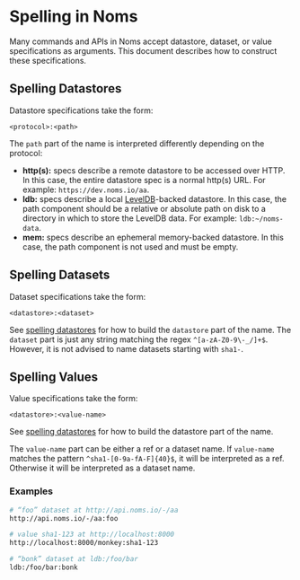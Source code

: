 # Spelling in Noms

Many commands and APIs in Noms accept datastore, dataset, or value specifications as arguments. This document describes how to construct these specifications.

## Spelling Datastores

Datastore specifications take the form:

```
<protocol>:<path>
```

The `path` part of the name is interpreted differently depending on the protocol:

- **http(s):** specs describe a remote datastore to be accessed over HTTP. In this case, the entire datastore spec is a normal http(s) URL. For example: `https://dev.noms.io/aa`.
- **ldb:** specs describe a local [LevelDB](https://github.com/google/leveldb)-backed datastore. In this case, the path component should be a relative or absolute path on disk to a directory in which to store the LevelDB data. For example: `ldb:~/noms-data`.
- **mem:** specs describe an ephemeral memory-backed datastore. In this case, the path component is not used and must be empty.

## Spelling Datasets

Dataset specifications take the form:

```
<datastore>:<dataset>
```

See [spelling datastores](#spelling-datastores) for how to build the `datastore` part of the name. The `dataset` part is just any string matching the regex `^[a-zA-Z0-9\-_/]+$`. However, it is not advised to name datasets starting with `sha1-`.

## Spelling Values

Value specifications take the form:

```
<datastore>:<value-name>
```

See [spelling datastores](#spelling-datastores) for how to build the datastore part of the name.

The `value-name` part can be either a ref or a dataset name. If  `value-name` matches the pattern `^sha1-[0-9a-fA-F]{40}$`, it will be interpreted as a ref. Otherwise it will be interpreted as a dataset name.

### Examples

```sh
# “foo” dataset at http://api.noms.io/-/aa
http://api.noms.io/-/aa:foo

# value sha1-123 at http://localhost:8000
http://localhost:8000/monkey:sha1-123

# “bonk” dataset at ldb:/foo/bar
ldb:/foo/bar:bonk
```